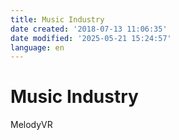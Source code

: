 ```yaml
---
title: Music Industry
date created: '2018-07-13 11:06:35'
date modified: '2025-05-21 15:24:57'
language: en
---
```



# Music Industry

MelodyVR
